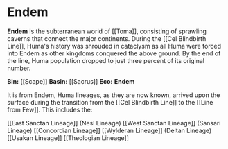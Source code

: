 <!-- wiki-header-section:start -->
# Endem

**Endem** is the subterranean world of [[Toma]], consisting of sprawling caverns that connect the major continents. During the [[Cel Blindbirth Line]], Huma's history was shrouded in cataclysm as all Huma were forced into Endem as other kingdoms conquered the above ground. By the end of the line, Huma population dropped to just three percent of its original number.

<!-- wiki-header-section:end -->

**Bin:** [[Scape]]
**Basin:** [[Sacrus]]
**Eco:** **Endem**

It is from Endem, Huma lineages, as they are now known, arrived upon the surface during the transition from the [[Cel Blindbirth Line]] to the [[Line from Few]]. This includes the:

[[East Sanctan Lineage]] (Nesl Lineage)
[[West Sanctan Lineage]] (Sansari Lineage)
[[Concordian Lineage]]
[[Wylderan Lineage]] (Deltan Lineage)
[[Usakan Lineage]]
[[Theologian Lineage]]
